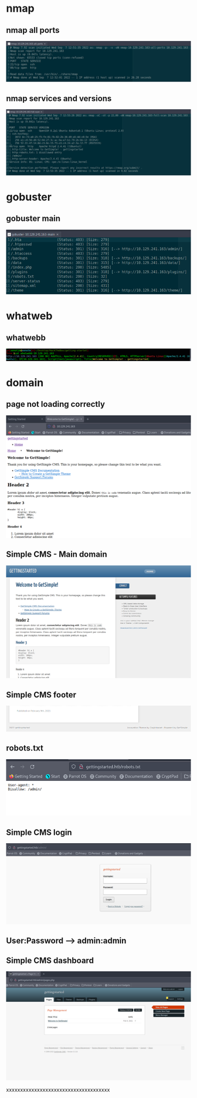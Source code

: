 # nmap
## nmap all ports
![](https://github.com/xenotim/HackTheBox---CTFs/blob/main/Getting%20started/screenshots/nmap%20-%20all%20ports.png)
## nmap services and versions
![](https://github.com/xenotim/HackTheBox---CTFs/blob/main/Getting%20started/screenshots/nmap%20-%20versions%20and%20default%20scripts.png)

# gobuster
## gobuster main
![](https://github.com/xenotim/HackTheBox---CTFs/blob/main/Getting%20started/screenshots/gobuster%20-%20main.png)
# whatweb
## whatwebb
![](https://github.com/xenotim/HackTheBox---CTFs/blob/main/Getting%20started/screenshots/whatwebb%20-%20cat.png)

# domain
## page not loading correctly
![](https://github.com/xenotim/HackTheBox---CTFs/blob/main/Getting%20started/screenshots/webpage%20not%20loading%20correctly.png)

## Simple CMS - Main domain
![](https://github.com/xenotim/HackTheBox---CTFs/blob/main/Getting%20started/screenshots/Simple%20CMS%20-%20Main%20domain.png)

## Simple CMS footer
![](https://github.com/xenotim/HackTheBox---CTFs/blob/main/Getting%20started/screenshots/Simple%20CMS%20-%20main%20domain%20Footer.png)

## robots.txt
![](https://github.com/xenotim/HackTheBox---CTFs/blob/main/Getting%20started/screenshots/robots.txt.png)

## Simple CMS login
![](https://github.com/xenotim/HackTheBox---CTFs/blob/main/Getting%20started/screenshots/Simple%20CMS%20-%20login.png)

## User:Password --> admin:admin
## Simple CMS dashboard
![](https://github.com/xenotim/HackTheBox---CTFs/blob/main/Getting%20started/screenshots/Simple%20CMS%20-%20Pages.png)




xxxxxxxxxxxxxxxxxxxxxxxxxxxxxxxxxxxxx

